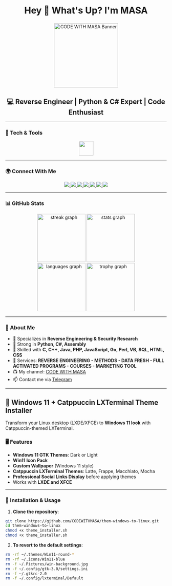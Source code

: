 <h1 align="center">Hey 👋 What's Up? I'm MASA</h1>

###

<div align="center">
  <img src="https://c.top4top.io/p_3560n0o481.jpg" height="200" alt="CODE WITH MASA Banner" />
</div>

###

<h2 align="center">💻 Reverse Engineer | Python & C# Expert | Code Enthusiast</h2>

---

### 🧰 Tech & Tools
<div align="center">
  <img src="https://skillicons.dev/icons?i=py,cs,cpp,c,java,php,js,html,css,go,perl,vb,sql,assembly" height="45"/>
</div>

---

### 🌍 Connect With Me
<div align="center">
  <a href="https://www.facebook.com/CODEWITHMASA">
    <img src="https://img.shields.io/badge/Facebook-1877F2?style=for-the-badge&logo=facebook&logoColor=white" />
  </a>
  <a href="https://www.instagram.com/codewithmasa">
    <img src="https://img.shields.io/badge/Instagram-E4405F?style=for-the-badge&logo=instagram&logoColor=white" />
  </a>
  <a href="https://x.com/CODEWITHMASA">
    <img src="https://img.shields.io/badge/Twitter-1DA1F2?style=for-the-badge&logo=twitter&logoColor=white" />
  </a>
  <a href="https://www.youtube.com/@CODEWITHMASA">
    <img src="https://img.shields.io/badge/YouTube-FF0000?style=for-the-badge&logo=youtube&logoColor=white" />
  </a>
  <a href="https://t.me/CODEWITHMASA">
    <img src="https://img.shields.io/badge/Telegram-2CA5E0?style=for-the-badge&logo=telegram&logoColor=white" />
  </a>
  <a href="https://github.com/CODEWITHMASA">
    <img src="https://img.shields.io/badge/GitHub-181717?style=for-the-badge&logo=github&logoColor=white" />
  </a>
  <a href="https://www.codewithmasa.giize.com">
    <img src="https://img.shields.io/badge/Website-4285F4?style=for-the-badge&logo=google-chrome&logoColor=white" />
  </a>
</div>

---

### 📊 GitHub Stats
<div align="center">
  <img src="https://streak-stats.demolab.com?user=CODEWITHMASA&theme=dracula&hide_border=false&border_radius=5" height="150" alt="streak graph" />
  <img src="https://github-readme-stats.vercel.app/api?username=CODEWITHMASA&show_icons=true&theme=dracula&hide_border=false" height="150" alt="stats graph" />
</div>

<div align="center">
  <img src="https://github-readme-stats.vercel.app/api/top-langs?username=CODEWITHMASA&layout=compact&theme=dracula&hide_border=false" height="150" alt="languages graph" />
  <img src="https://github-profile-trophy.vercel.app/?username=CODEWITHMASA&theme=dracula&row=1&column=6&margin-w=10" height="150" alt="trophy graph" />
</div>

---

### 📌 About Me

- 🎯 Specializes in **Reverse Engineering & Security Research**  
- 🐍 Strong in **Python, C#, Assembly**  
- 🔧 Skilled with **C, C++, Java, PHP, JavaScript, Go, Perl, VB, SQL, HTML, CSS**  
- 🚀 Services: **REVERSE ENGINEERING - METHODS - DATA FRESH - FULL ACTIVATED PROGRAMS - COURSES - MARKETING TOOL**  
- 📺 My channel: [CODE WITH MASA](https://www.youtube.com/@CODEWITHMASA)  
- 📫 Contact me via [Telegram](https://t.me/MrMasaOfficial)  

---

## 🎨 Windows 11 + Catppuccin LXTerminal Theme Installer

Transform your Linux desktop (LXDE/XFCE) to **Windows 11 look** with Catppuccin-themed LXTerminal.  

### 🖥️ Features

- **Windows 11 GTK Themes**: Dark or Light  
- **Win11 Icon Pack**  
- **Custom Wallpaper** (Windows 11 style)  
- **Catppuccin LXTerminal Themes**: Latte, Frappe, Macchiato, Mocha  
- **Professional Social Links Display** before applying themes  
- Works with **LXDE and XFCE**  

---

### 🚀 Installation & Usage

1. **Clone the repository**:

```bash
git clone https://github.com/CODEWITHMASA/them-windows-to-linux.git
cd them-windows-to-linux
chmod +x theme_installer.sh
chmod +x theme_installer.sh
```
2. **To revert to the default settings**:
```bash
rm -rf ~/.themes/Win11-round-*
rm -rf ~/.icons/Win11-blue
rm -f ~/.Pictures/win-background.jpg
rm -f ~/.config/gtk-3.0/settings.ini
rm -f ~/.gtkrc-2.0
rm -f ~/.config/lxterminal/Default
```
